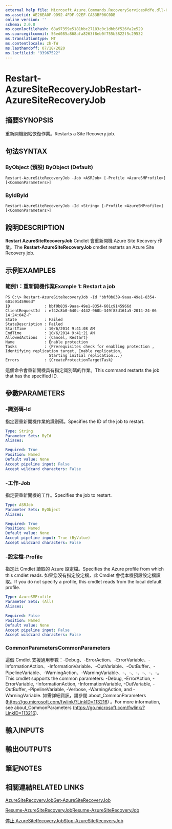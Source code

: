 ```yaml
---
external help file: Microsoft.Azure.Commands.RecoveryServicesRdfe.dll-Help.xml
ms.assetid: AE26EA0F-9D92-4FDF-92EF-CA33BF06C0DB
online version: ''
schema: 2.0.0
ms.openlocfilehash: 68a97359e5181bbc27183c0c1dbb6f526fa2e529
ms.sourcegitcommit: 56ed085a868afa8263f8eb0f755b5822f5c29532
ms.translationtype: MT
ms.contentlocale: zh-TW
ms.lasthandoff: 07/18/2020
ms.locfileid: "93967522"
---
```

# <span data-ttu-id="ae544-101">Restart-AzureSiteRecoveryJob</span><span class="sxs-lookup"><span data-stu-id="ae544-101">Restart-AzureSiteRecoveryJob</span></span>

## <span data-ttu-id="ae544-102">摘要</span><span class="sxs-lookup"><span data-stu-id="ae544-102">SYNOPSIS</span></span>
<span data-ttu-id="ae544-103">重新開機網站恢復作業。</span><span class="sxs-lookup"><span data-stu-id="ae544-103">Restarts a Site Recovery job.</span></span>

## <span data-ttu-id="ae544-104">句法</span><span class="sxs-lookup"><span data-stu-id="ae544-104">SYNTAX</span></span>

### <span data-ttu-id="ae544-105">ByObject (預設) </span><span class="sxs-lookup"><span data-stu-id="ae544-105">ByObject (Default)</span></span>
```
Restart-AzureSiteRecoveryJob -Job <ASRJob> [-Profile <AzureSMProfile>] [<CommonParameters>]
```

### <span data-ttu-id="ae544-106">ById</span><span class="sxs-lookup"><span data-stu-id="ae544-106">ById</span></span>
```
Restart-AzureSiteRecoveryJob -Id <String> [-Profile <AzureSMProfile>] [<CommonParameters>]
```

## <span data-ttu-id="ae544-107">說明</span><span class="sxs-lookup"><span data-stu-id="ae544-107">DESCRIPTION</span></span>
<span data-ttu-id="ae544-108">**Restart AzureSiteRecoveryJob** Cmdlet 會重新開機 Azure Site Recovery 作業。</span><span class="sxs-lookup"><span data-stu-id="ae544-108">The **Restart-AzureSiteRecoveryJob** cmdlet restarts an Azure Site Recovery job.</span></span>

## <span data-ttu-id="ae544-109">示例</span><span class="sxs-lookup"><span data-stu-id="ae544-109">EXAMPLES</span></span>

### <span data-ttu-id="ae544-110">範例1：重新開機作業</span><span class="sxs-lookup"><span data-stu-id="ae544-110">Example 1: Restart a job</span></span>
```
PS C:\> Restart-AzureSiteRecoveryJob -Id "bbf0b839-9aaa-49e1-8354-601c9145966d"
ID               : bbf0b839-9aaa-49e1-8354-601c9145966d
ClientRequestId  : ef42c8b0-640c-4442-960b-349f83d161a5-2014-24-06 14:24:04Z-P
State            : Failed
StateDescription : Failed
StartTime        : 10/6/2014 9:41:08 AM
EndTime          : 10/6/2014 9:41:21 AM
AllowedActions   : {Cancel, Restart}
Name             : Enable protection
Tasks            : {Prerequisites check for enabling protection , Identifying replication target, Enable replication, 
                   Starting initial replication...} 
Errors           : {CreateProtectionTargetTask}
```

<span data-ttu-id="ae544-111">這個命令會重新開機具有指定識別碼的作業。</span><span class="sxs-lookup"><span data-stu-id="ae544-111">This command restarts the job that has the specified ID.</span></span>

## <span data-ttu-id="ae544-112">參數</span><span class="sxs-lookup"><span data-stu-id="ae544-112">PARAMETERS</span></span>

### <span data-ttu-id="ae544-113">-識別碼</span><span class="sxs-lookup"><span data-stu-id="ae544-113">-Id</span></span>
<span data-ttu-id="ae544-114">指定要重新開機作業的識別碼。</span><span class="sxs-lookup"><span data-stu-id="ae544-114">Specifies the ID of the job to restart.</span></span>

```yaml
Type: String
Parameter Sets: ById
Aliases: 

Required: True
Position: Named
Default value: None
Accept pipeline input: False
Accept wildcard characters: False
```

### <span data-ttu-id="ae544-115">-工作</span><span class="sxs-lookup"><span data-stu-id="ae544-115">-Job</span></span>
<span data-ttu-id="ae544-116">指定要重新開機的工作。</span><span class="sxs-lookup"><span data-stu-id="ae544-116">Specifies the job to restart.</span></span>

```yaml
Type: ASRJob
Parameter Sets: ByObject
Aliases: 

Required: True
Position: Named
Default value: None
Accept pipeline input: True (ByValue)
Accept wildcard characters: False
```

### <span data-ttu-id="ae544-117">-設定檔</span><span class="sxs-lookup"><span data-stu-id="ae544-117">-Profile</span></span>
<span data-ttu-id="ae544-118">指定此 Cmdlet 讀取的 Azure 設定檔。</span><span class="sxs-lookup"><span data-stu-id="ae544-118">Specifies the Azure profile from which this cmdlet reads.</span></span>
<span data-ttu-id="ae544-119">如果您沒有指定設定檔，此 Cmdlet 會從本機預設設定檔讀取。</span><span class="sxs-lookup"><span data-stu-id="ae544-119">If you do not specify a profile, this cmdlet reads from the local default profile.</span></span>

```yaml
Type: AzureSMProfile
Parameter Sets: (All)
Aliases: 

Required: False
Position: Named
Default value: None
Accept pipeline input: False
Accept wildcard characters: False
```

### <span data-ttu-id="ae544-120">CommonParameters</span><span class="sxs-lookup"><span data-stu-id="ae544-120">CommonParameters</span></span>
<span data-ttu-id="ae544-121">這個 Cmdlet 支援通用參數：-Debug、-ErrorAction、-ErrorVariable、-InformationAction、-InformationVariable、-OutVariable、-OutBuffer、-PipelineVariable、-WarningAction、-WarningVariable、-、-、-、-、-、-。</span><span class="sxs-lookup"><span data-stu-id="ae544-121">This cmdlet supports the common parameters: -Debug, -ErrorAction, -ErrorVariable, -InformationAction, -InformationVariable, -OutVariable, -OutBuffer, -PipelineVariable, -Verbose, -WarningAction, and -WarningVariable.</span></span> <span data-ttu-id="ae544-122">如需詳細資訊，請參閱 about_CommonParameters (https://go.microsoft.com/fwlink/?LinkID=113216) 。</span><span class="sxs-lookup"><span data-stu-id="ae544-122">For more information, see about_CommonParameters (https://go.microsoft.com/fwlink/?LinkID=113216).</span></span>

## <span data-ttu-id="ae544-123">輸入</span><span class="sxs-lookup"><span data-stu-id="ae544-123">INPUTS</span></span>

## <span data-ttu-id="ae544-124">輸出</span><span class="sxs-lookup"><span data-stu-id="ae544-124">OUTPUTS</span></span>

## <span data-ttu-id="ae544-125">筆記</span><span class="sxs-lookup"><span data-stu-id="ae544-125">NOTES</span></span>

## <span data-ttu-id="ae544-126">相關連結</span><span class="sxs-lookup"><span data-stu-id="ae544-126">RELATED LINKS</span></span>

[<span data-ttu-id="ae544-127">AzureSiteRecoveryJob</span><span class="sxs-lookup"><span data-stu-id="ae544-127">Get-AzureSiteRecoveryJob</span></span>](./Get-AzureSiteRecoveryJob.md)

[<span data-ttu-id="ae544-128">Resume-AzureSiteRecoveryJob</span><span class="sxs-lookup"><span data-stu-id="ae544-128">Resume-AzureSiteRecoveryJob</span></span>](./Resume-AzureSiteRecoveryJob.md)

[<span data-ttu-id="ae544-129">停止 AzureSiteRecoveryJob</span><span class="sxs-lookup"><span data-stu-id="ae544-129">Stop-AzureSiteRecoveryJob</span></span>](./Stop-AzureSiteRecoveryJob.md)


